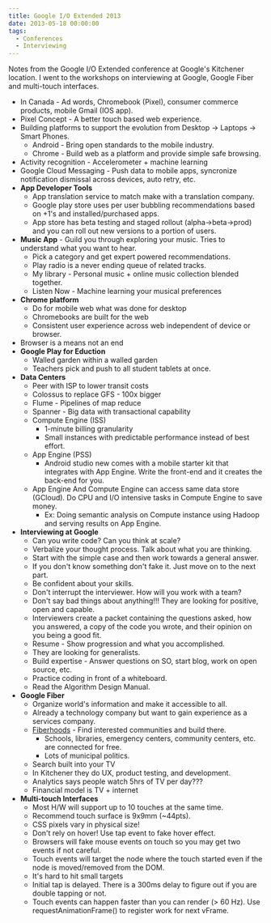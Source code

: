 ```yaml
---
title: Google I/O Extended 2013
date: 2013-05-18 00:00:00
tags:
  - Conferences
  - Interviewing
---
```

Notes from the Google I/O Extended conference at Google's Kitchener location.  I went to the workshops on interviewing at Google, Google Fiber and multi-touch interfaces.

* In Canada - Ad words, Chromebook (Pixel), consumer commerce products, mobile Gmail (IOS app).
* Pixel Concept - A better touch based web experience.
* Building platforms to support the evolution from Desktop -> Laptops -> Smart Phones.
  * Android - Bring open standards to the mobile industry.
  * Chrome - Build web as a platform and provide simple safe browsing.
* Activity recognition - Accelerometer + machine learning
* Google Cloud Messaging - Push data to mobile apps, syncronize notification dismissal across devices, auto retry, etc.
* **App Developer Tools**
   * App translation service to match make with a translation company.
   * Google play store uses per user bubbling recommendations based on +1's and installed/purchased apps.
   * App store has beta testing and staged rollout (alpha->beta->prod) and you can roll out new versions to a portion of users.
* **Music App** - Guild you through exploring your music.  Tries to understand what you want to hear.
  * Pick a category and get expert powered recommendations.
  * Play radio is a never ending queue of related tracks.
  * My library - Personal music + online music collection blended together.
  * Listen Now - Machine learning your musical preferences
* **Chrome platform**
  * Do for mobile web what was done for desktop
  * Chromebooks are built for the web
  * Consistent user experience across web independent of device or browser.
* Browser is a means not an end
* **Google Play for Eduction**
  * Walled garden within a walled garden
  * Teachers pick and push to all student tablets at once.
* **Data Centers**
  * Peer with ISP to lower transit costs
  * Colossus to replace GFS - 100x bigger
  * Flume - Pipelines of map reduce
  * Spanner - Big data with transactional capability
  * Compute Engine (ISS)
    * 1-minute billing granularity
    * Small instances with predictable performance instead of best effort.
  * App Engine (PSS)
    * Android studio new comes with a mobile starter kit that integrates with App Engine.  Write the front-end and it creates the back-end for you.
  * App Engine And Compute Engine can access same data store (GCloud).  Do CPU and I/O intensive tasks in Compute Engine to save money.
    * Ex: Doing semantic analysis on Compute instance using Hadoop and serving results on App Engine.
* **Interviewing at Google**
  * Can you write code?  Can you think at scale?
  * Verbalize your thought process.  Talk about what you are thinking.
  * Start with the simple case and then work towards a general answer.
  * If you don't know something don't fake it.  Just move on to the next part.
  * Be confident about your skills.
  * Don't interrupt the interviewer.  How will you work with a team?
  * Don't say bad things about anything!!!  They are looking for positive, open and capable.
  * Interviewers create a packet containing the questions asked, how you answered, a copy of the code you wrote, and their opinion on you being a good fit.
  * Resume - Show progression and what you accomplished.
  * They are looking for generalists.
  * Build expertise - Answer questions on SO, start blog, work on open source, etc.
  * Practice coding in front of a whiteboard.
  * Read the Algorithm Design Manual.
* **Google Fiber**
  * Organize world's information and make it accessible to all.
  * Already a technology company but want to gain experience as a services company.
  * <u>Fiberhoods</u> - Find interested communities and build there.
    * Schools, libraries, emergency centers, community centers, etc. are connected for free.
    * Lots of municipal politics.
  * Search built into your TV
  * In Kitchener they do UX, product testing, and development.
  * Analytics says people watch 5hrs of TV per day???
  * Financial model is TV + internet
* **Multi-touch Interfaces**
  * Most H/W will support up to 10 touches at the same time.
  * Recommend touch surface is 9x9mm (~44pts).
  * CSS pixels vary in physical size!
  * Don't rely on hover!  Use tap event to fake hover effect.
  * Browsers will fake mouse events on touch so you may get two events if not careful.
  * Touch events will target the node where the touch started even if the node is moved/removed from the DOM.
  * It's hard to hit small targets
  * Initial tap is delayed.  There is a 300ms delay to figure out if you are double tapping or not.
  * Touch events can happen faster than you can render (> 60 Hz).  Use requestAnimationFrame() to register work for next vFrame.